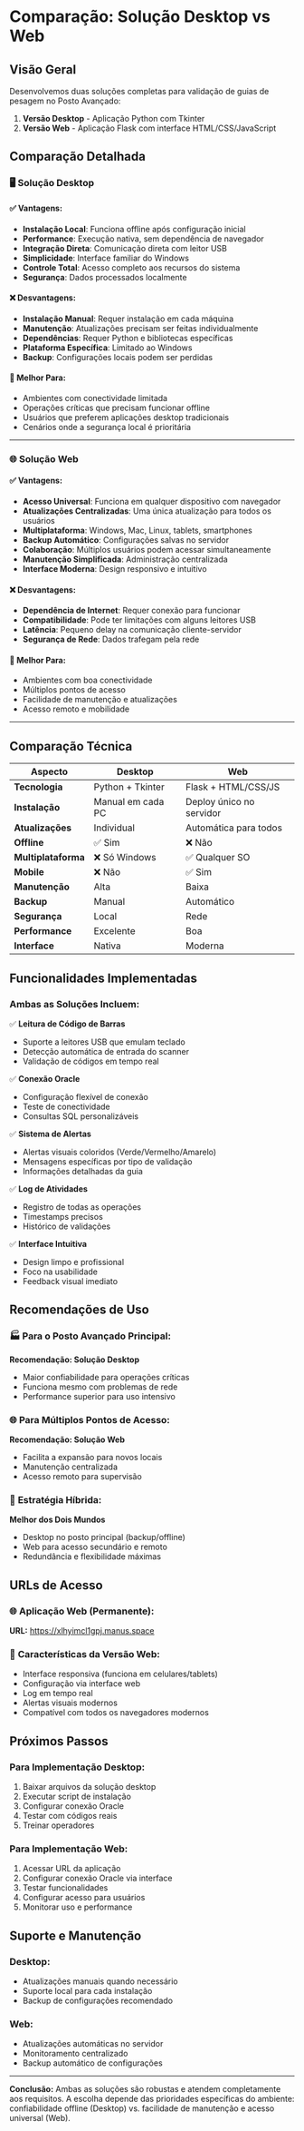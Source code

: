 # Comparação: Solução Desktop vs Web

## Visão Geral

Desenvolvemos duas soluções completas para validação de guias de pesagem no Posto Avançado:

1. **Versão Desktop** - Aplicação Python com Tkinter
2. **Versão Web** - Aplicação Flask com interface HTML/CSS/JavaScript

## Comparação Detalhada

### 🖥️ **Solução Desktop**

#### ✅ **Vantagens:**
- **Instalação Local**: Funciona offline após configuração inicial
- **Performance**: Execução nativa, sem dependência de navegador
- **Integração Direta**: Comunicação direta com leitor USB
- **Simplicidade**: Interface familiar do Windows
- **Controle Total**: Acesso completo aos recursos do sistema
- **Segurança**: Dados processados localmente

#### ❌ **Desvantagens:**
- **Instalação Manual**: Requer instalação em cada máquina
- **Manutenção**: Atualizações precisam ser feitas individualmente
- **Dependências**: Requer Python e bibliotecas específicas
- **Plataforma Específica**: Limitado ao Windows
- **Backup**: Configurações locais podem ser perdidas

#### 🎯 **Melhor Para:**
- Ambientes com conectividade limitada
- Operações críticas que precisam funcionar offline
- Usuários que preferem aplicações desktop tradicionais
- Cenários onde a segurança local é prioritária

---

### 🌐 **Solução Web**

#### ✅ **Vantagens:**
- **Acesso Universal**: Funciona em qualquer dispositivo com navegador
- **Atualizações Centralizadas**: Uma única atualização para todos os usuários
- **Multiplataforma**: Windows, Mac, Linux, tablets, smartphones
- **Backup Automático**: Configurações salvas no servidor
- **Colaboração**: Múltiplos usuários podem acessar simultaneamente
- **Manutenção Simplificada**: Administração centralizada
- **Interface Moderna**: Design responsivo e intuitivo

#### ❌ **Desvantagens:**
- **Dependência de Internet**: Requer conexão para funcionar
- **Compatibilidade**: Pode ter limitações com alguns leitores USB
- **Latência**: Pequeno delay na comunicação cliente-servidor
- **Segurança de Rede**: Dados trafegam pela rede

#### 🎯 **Melhor Para:**
- Ambientes com boa conectividade
- Múltiplos pontos de acesso
- Facilidade de manutenção e atualizações
- Acesso remoto e mobilidade

---

## Comparação Técnica

| Aspecto | Desktop | Web |
|---------|---------|-----|
| **Tecnologia** | Python + Tkinter | Flask + HTML/CSS/JS |
| **Instalação** | Manual em cada PC | Deploy único no servidor |
| **Atualizações** | Individual | Automática para todos |
| **Offline** | ✅ Sim | ❌ Não |
| **Multiplataforma** | ❌ Só Windows | ✅ Qualquer SO |
| **Mobile** | ❌ Não | ✅ Sim |
| **Manutenção** | Alta | Baixa |
| **Backup** | Manual | Automático |
| **Segurança** | Local | Rede |
| **Performance** | Excelente | Boa |
| **Interface** | Nativa | Moderna |

## Funcionalidades Implementadas

### Ambas as Soluções Incluem:

✅ **Leitura de Código de Barras**
- Suporte a leitores USB que emulam teclado
- Detecção automática de entrada do scanner
- Validação de códigos em tempo real

✅ **Conexão Oracle**
- Configuração flexível de conexão
- Teste de conectividade
- Consultas SQL personalizáveis

✅ **Sistema de Alertas**
- Alertas visuais coloridos (Verde/Vermelho/Amarelo)
- Mensagens específicas por tipo de validação
- Informações detalhadas da guia

✅ **Log de Atividades**
- Registro de todas as operações
- Timestamps precisos
- Histórico de validações

✅ **Interface Intuitiva**
- Design limpo e profissional
- Foco na usabilidade
- Feedback visual imediato

## Recomendações de Uso

### 🏭 **Para o Posto Avançado Principal:**
**Recomendação: Solução Desktop**
- Maior confiabilidade para operações críticas
- Funciona mesmo com problemas de rede
- Performance superior para uso intensivo

### 🌐 **Para Múltiplos Pontos de Acesso:**
**Recomendação: Solução Web**
- Facilita a expansão para novos locais
- Manutenção centralizada
- Acesso remoto para supervisão

### 🔄 **Estratégia Híbrida:**
**Melhor dos Dois Mundos**
- Desktop no posto principal (backup/offline)
- Web para acesso secundário e remoto
- Redundância e flexibilidade máximas

## URLs de Acesso

### 🌐 **Aplicação Web (Permanente):**
**URL:** https://xlhyimcl1gpj.manus.space

### 📱 **Características da Versão Web:**
- Interface responsiva (funciona em celulares/tablets)
- Configuração via interface web
- Log em tempo real
- Alertas visuais modernos
- Compatível com todos os navegadores modernos

## Próximos Passos

### Para Implementação Desktop:
1. Baixar arquivos da solução desktop
2. Executar script de instalação
3. Configurar conexão Oracle
4. Testar com códigos reais
5. Treinar operadores

### Para Implementação Web:
1. Acessar URL da aplicação
2. Configurar conexão Oracle via interface
3. Testar funcionalidades
4. Configurar acesso para usuários
5. Monitorar uso e performance

## Suporte e Manutenção

### Desktop:
- Atualizações manuais quando necessário
- Suporte local para cada instalação
- Backup de configurações recomendado

### Web:
- Atualizações automáticas no servidor
- Monitoramento centralizado
- Backup automático de configurações

---

**Conclusão:** Ambas as soluções são robustas e atendem completamente aos requisitos. A escolha depende das prioridades específicas do ambiente: confiabilidade offline (Desktop) vs. facilidade de manutenção e acesso universal (Web).

